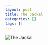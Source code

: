 ```yaml
---
layout: post
title: The Jackal
categories: []
tags: []
---
```

![The Jackal](https://m.media-amazon.com/images/M/MV5BYjZjMjE3MGUtNzliOS00ZTJhLTk5MWYtMzRmMjdiMDkxMjNlXkEyXkFqcGdeQXVyNTIzOTk5ODM@._V1.jpg)
